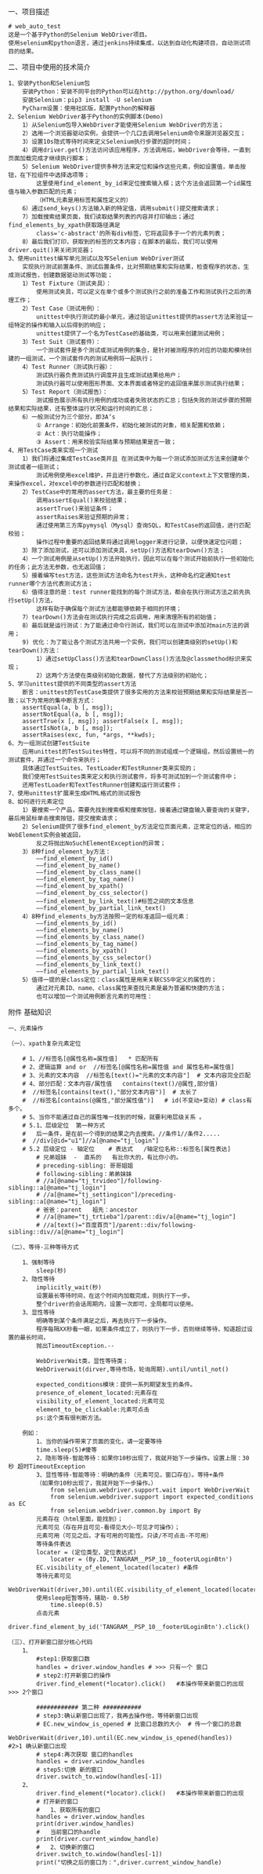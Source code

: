 一、项目描述

    # web_auto_test
    这是一个基于Python的Selenium WebDriver项目。
    使用selenium和python语言，通过jenkins持续集成，以达到自动化构建项目，自动测试项目的结果。

二、项目中使用的技术简介

    1、安装Python和Selenium包
        安装Python：安装不同平台的Python可以在http://python.org/download/
        安装Selenium：pip3 install -U selenium
        PyCharm设置：使用社区版，配置Python的解释器
    2、Selenium WebDriver基于Python的实例脚本(Demo)
        1）从Selenium包导入WebDriver才能使用Selenium WebDriver的方法；
        2）选用一个浏览器驱动实例，会提供一个几口去调用Selenium命令来跟浏览器交互；
        3）设置10s隐式等待时间来定义Selenium执行步骤的超时时间；
        4）调用driver.get()方法访问该应用程序，方法调用后，WebDriver会等待，一直到页面加载完成才继续执行脚本；
        5）Selenium WebDriver提供多种方法来定位和操作这些元素，例如设置值，单击按钮，在下拉组件中选择选项等；
            这里使用find_element_by_id来定位搜索输入框；这个方法会返回第一个id属性值与输入参数匹配的元素；
            （HTML元素是用标签和属性定义的）
        6）通过send_keys()方法输入新的特定值，调用submit()提交搜索请求；
        7）加载搜索结果页面，我们读取结果列表的内容并打印输出；通过find_elements_by_xpath获取路径满足
            class='c-abstract'的所有div标签，它将返回多于一个的元素列表；
        8）最后我们打印，获取到的标签的文本内容；在脚本的最后，我们可以使用driver.quit()来关闭浏览器；
    3、使用unittest编写单元测试以及写Selenium WebDriver测试
        实现执行测试前置条件、测试后置条件，比对预期结果和实际结果，检查程序的状态，生成测试报告，创建数据驱动测试等功能；
        1）Test Fixture（测试夹具）：
            使用测试夹具，可以定义在单个或多个测试执行之前的准备工作和测试执行之后的清理工作；
        2）Test Case（测试用例）：
            unittest中执行测试的最小单元，通过验证unittest提供的assert方法来验证一组特定的操作和输入以后得到的响应；
            unittest提供了一个名为TestCase的基础类，可以用来创建测试用例；
        3）Test Suit（测试套件）：
            一个测试套件是多个测试或测试用例的集合，是针对被测程序的对应的功能和模块创建的一组测试，一个测试套件内的测试用例将一起执行；
        4）Test Runner（测试执行器）：
            测试执行器负责测试执行调度并且生成测试结果给用户；
            测试执行器可以使用图形界面、文本界面或者特定的返回值来展示测试执行结果；
        5）Test Report（测试报告）：
            测试报告展示所有执行用例的成功或者失败状态的汇总；包括失败的测试步骤的预期结果和实际结果，还有整体运行状况和运行时间的汇总；
        6）一般测试分为三个部分，即3A‘s
            ① Arrange：初始化前置条件，初始化被测试的对象，相关配置和依赖；
            ② Act：执行功能操作；
            ③ Assert：用来校验实际结果与预期结果是否一致；
    4、用TestCase类来实现一个测试
        1）我们将通过集成TestCase类并且 在测试类中为每一个测试添加测试方法来创建单个测试或者一组测试；
            测试用例使用excel维护，并且进行参数化，通过自定义context上下文管理的类，来操作excel，对excel中的参数进行匹配和替换；
        2）TestCase中的常用的assert方法，最主要的任务是：
            调用assertEqual()来校验结果；
            assertTrue()来验证条件；
            assertRaises来验证预期的异常；
            通过使用第三方库pymysql（Mysql）查询SQL，和TestCase的返回值，进行匹配校验；
            操作过程中重要的返回结果将通过调用logger来进行记录，以便快速定位问题；
        3）除了添加测试，还可以添加测试夹具，setUp()方法和tearDown()方法；
        4）一个测试用例是从setUp()方法开始执行，因此可以在每个测试开始前执行一些初始化的任务；此方法无参数，也无返回值；
        5）接着编写test方法，这些测试方法命名为test开头，这种命名约定通知test runner哪个方法代表测试方法；
        6）值得注意的是：test runner能找到的每个测试方法，都会在执行测试方法之前先执行setUp()方法，
            这样有助于确保每个测试方法都能够依赖于相同的环境；
        7）tearDown()方法会在测试执行完成之后调用，用来清理所有的初始值；
        8）最后就是运行测试：为了能通过命令行测试，我们可以在测试中添加对main方法的调用；
        9) 优化：为了能让各个测试方法共用一个实例，我们可以创建类级别的setUp()和tearDown()方法：
            1）通过setUpClass()方法和tearDownClass()方法及@classmethod标识来实现；
            2）这两个方法使在类级别初始化数据，替代了方法级别的初始化；
    5、学习unittest提供的不同类型的assert方法
        断言：unittest的TestCase类提供了很多实用的方法来校验预期结果和实际结果是否一致；以下为常用的集中断言方式：
        assertEqual(a, b [, msg]);
        assertNotEqual(a, b [, msg]);
        assertTrue(x [, msg]); assertFalse(x [, msg]);
        assertIsNot(a, b [, msg]);
        assertRaises(exc, fun, *args, **kwds);
    6、为一组测试创建TestSuite
        应用unittest的TestSuites特性，可以将不同的测试组成一个逻辑组，然后设置统一的测试套件，并通过一个命令来执行；
        具体通过TestSuites、TestLoader和TestRunner类来实现的；
        我们使用TestSuites类来定义和执行测试套件，将多可测试加到一个测试套件中；
        还用TestLoader和TextTestRunner创建和运行测试套件；
    7、使用unittest扩展来生成HTML格式的测试报告
    8、如何进行元素定位
        1）要搜索一个产品，需要先找到搜索框和搜索按钮，接着通过键盘输入要查询的关键字，最后用鼠标单击搜索按钮，提交搜索请求；
        2）Selenium提供了很多find_element_by方法定位页面元素，正常定位的话，相应的WebElement实例会被返回，
            反之将抛出NoSuchElementException的异常；
        3）8种find_element_by方法：
            ——find_element_by_id()
            ——find_element_by_name()
            ——find_element_by_class_name()
            ——find_element_by_tag_name()
            ——find_element_by_xpath()
            ——find_element_by_css_selector()
            ——find_element_by_link_text()#标签之间的文本信息
            ——find_element_by_partial_link_text()
        4）8种find_elements_by方法按照一定的标准返回一组元素：
            ——find_elements_by_id()
            ——find_elements_by_name()
            ——find_elements_by_class_name()
            ——find_elements_by_tag_name()
            ——find_elements_by_xpath()
            ——find_elements_by_css_selector()
            ——find_elements_by_link_text()
            ——find_elements_by_partial_link_text()
        5）值得一提的是class定位：class属性是用来关联CSS中定义的属性的；
            通过对元素ID、name、class属性来查找元素是最为普遍和快捷的方法；
            也可以增加一个测试用例断言元素的可用性：




附件 基础知识

    一、元素操作

    （一）、xpath复杂元素定位

        # 1、//标签名[@属性名称=属性值]   * 匹配所有
        # 2、逻辑运算 and or  //标签名[@属性名称=属性值 and 属性名称=属性值]
        # 3、元素的文本内容  //标签名[text()="元素的文本内容"]  # 文本内容完全匹配
        # 4、部分匹配：文本内容/属性值   contains(text()/@属性,部分值)
        #  //标签名[contains(text(),"部分文本内容")]  # 太长了
        #  //标签名[contains(@属性,"部分属性值")]   # id(不变动+变动) # class有多个。
        # 5、当你不能通过自己的属性唯一找到的时候，就要利用层级关系 。
        # 5.1、层级定位  第一种方式
        #   后一条件，是在前一个得到的结果之内去搜索。//条件1//条件2.....
        #  //div[@id="u1"]//a[@name="tj_login"]
        # 5.2 层级定位 - 轴定位    # 表达式   /轴定位名称::标签名[属性表达]
            # 兄弟姐妹  -  直系的   有比你大的，有比你小的。
            # preceding-sibling: 哥哥姐姐
            # following-sibling：弟弟妹妹
            # //a[@name="tj_trvideo"]/following-sibling::a[@name="tj_login"]
            # //a[@name="tj_settingicon"]/preceding-sibling::a[@name="tj_login"]
            # 爸爸：parent   祖先：ancestor
            # //a[@name="tj_trtieba"]/parent::div/a[@name="tj_login"]
            # //a[text()="百度首页"]/parent::div/following-sibling::div//a[@name="tj_login"]

    （二）、等待-三种等待方式

        1、强制等待
            sleep(秒)
        2、隐性等待
            implicitly_wait(秒)
            设置最长等待时间，在这个时间内加载完成，则执行下一步。
            整个driver的会话周期内，设置一次即可，全局都可以使用。
        3、显性等待
            明确等到某个条件满足之后，再去执行下一步操作。
            程序每隔XX秒看一眼，如果条件成立了，则执行下一步，否则继续等待，知道超过设置的最长时间，
            抛出TimeoutException.--

            WebDriverWait类，显性等待类；
            WebDriverwait(dirver,等待市场，轮询周期).until/until_not()

            expected_conditions模块：提供一系列期望发生的条件。
            presence_of_element_located:元素存在
            visibility_of_element_located:元素可见
            element_to_be_clickable:元素可点击
            ps:这个类有很判断方法。

        例如：
            1、当你的操作带来了页面的变化，请一定要等待
            time.sleep(5)#傻等
            2、隐形等待-智能等待：如果你10秒出现了，我就开始下一步操作。设置上限：30秒 超时TimeoutException
            3、显性等待-智能等待：明确的条件（元素可见，窗口存在）。等待+条件
            （如果你10秒出现了，我就开始下一步操作。）
                from selenium.webdriver.support.wait import WebDriverWait
                from selenium.webdriver.support import expected_conditions as EC
                from selenium.webdriver.common.by import By
            元素存在（html里面，能找到）；
            元素可见（存在并且可见-看得见大小-可见才可操作）；
            元素可用（可见之后，才有可用的可能性。只读/不可点击-不可用）
            等待条件表达
            locater = (定位类型，定位表达式)
                locater = (By.ID,'TANGRAM__PSP_10__footerULoginBtn')
            EC.visibility_of_element_located(locater) #条件
            等待元素可见
                WebDriverWait(driver,30).until(EC.visibility_of_element_located(locater))
            使用sleep短暂等待，辅助- 0.5秒
                time.sleep(0.5)
            点击元素
                driver.find_element_by_id('TANGRAM__PSP_10__footerULoginBtn').click()

    （三）、打开新窗口部分核心代码
        1、
            #step1:获取窗口数
            handles = driver.window_handles # >>> 只有一个 窗口
            # step2:打开新窗口的操作
            driver.find_element(*locator).click()   #本操作带来新窗口的出现  >>> 2个窗口

            ############ 第二种 ###########
            # step3:确认新窗口出现了，我再去操作他，等待新窗口出现
            # EC.new_window_is_opened # 比窗口总数的大小  # 传一个窗口的总数
            WebDriverWait(driver,10).until(EC.new_window_is_opened(handles))   #2>1 确认新窗口出现
            # step4:再次获取 窗口的handles
            handles = driver.window_handles
            # step5:切换 新的窗口
            driver.switch_to.window(handles[-1])
        2、
            driver.find_element(*locator).click()   #本操作带来新窗口的出现
            # 打开新的窗口
            #   1、获取所有的窗口
            handles = driver.window_handles
            print(driver.window_handles)
            #   当前窗口的handle
            print(driver.current_window_handle)
            #   2、切换新的窗口
            driver.switch_to.window(handles[-1])
            print("切换之后的窗口为：",driver.current_window_handle)




















